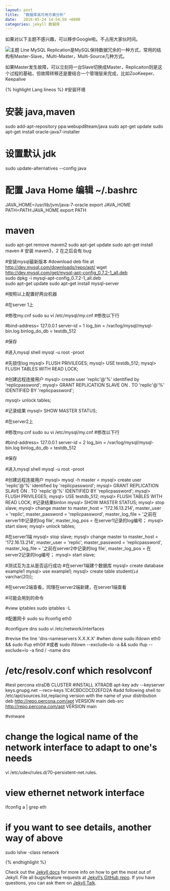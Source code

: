 ```yaml
---
layout: post
title:  "数据库高可用方案分析"
date:   2016-05-24 14:54:58 +0800
categories: jekyll 数据库
---
```

如果对以下主题不感兴趣，可以移步Google啦。不占用大家伙时间。

![主题]({{site.url}}/image/db1theme.png)
Line
MySQL Replication是MySQL保持数据冗余的一种方式，常用的结构有Master-Slave，Multi-Master，Multi-Source几种方式。

如果Master发生故障，可以立刻将一台Slave切换成Master，Replicaiton则是这个过程的基础，但故障转移还是要结合一个管理层来完成，比如ZooKeeper、Keepalive

{% highlight Lang lineos %}
#安装环境


# 安装 java,maven
sudo add-apt-repository ppa:webupd8team/java
sudo apt-get update
sudo apt-get install oracle-java7-installer

# 设置默认 jdk
sudo update-alternatives --config java

# 配置 Java Home 编辑 ~/.bashrc
JAVA_HOME=/usr/lib/jvm/java-7-oracle
export JAVA_HOME
PATH=$PATH:$JAVA_HOME
export PATH

# maven
sudo apt-get remove maven2
sudo apt-get update
sudo apt-get install maven # 安装 maven3，2 在之后会有 bug

#安装mysql最新版本
#download deb file at http://dev.mysql.com/downloads/repo/apt/
wget http://dev.mysql.com/get/mysql-apt-config_0.7.2-1_all.deb  
sudo dpkg -i mysql-apt-config_0.7.2-1_all.deb  
sudo apt-get update
sudo apt-get install mysql-server

#按照以上配置好两台机器

#在server 1上

#修改my.cnf
sudo su
vi /etc/mysql/my.cnf
#修改以下行

#bind-address= 127.0.0.1
server-id               = 1
log_bin                 = /var/log/mysql/mysql-bin.log
binlog_do_db            = testdb_512

#保存

#进入mysql shell
mysql -u root -proot

#先锁住log
mysql>   FLUSH PRIVILEGES;
mysql>  USE testdb_512;
mysql>  FLUSH TABLES WITH READ LOCK;

#创建远程连接用户
mysql>  create user 'replic'@'%' identified by 'replicpassword';
mysql>  GRANT REPLICATION SLAVE ON *.* TO 'replic'@'%' IDENTIFIED BY 'replicpassword';

mysql> unlock tables;

#记录结果
mysql>  SHOW MASTER STATUS;

#在server2上

#修改my.cnf
sudo su
vi /etc/mysql/my.cnf
#修改以下行

#bind-address= 127.0.0.1
server-id               = 2
log_bin                 = /var/log/mysql/mysql-bin.log
binlog_do_db            = testdb_512

#保存

#进入mysql shell
mysql -u root -proot

#创建远程连接用户
mysql> mysql -h master <
mysql>  create user 'replic'@'%' identified by 'replicpassword';
mysql>  GRANT REPLICATION SLAVE ON *.* TO 'replic'@'%' IDENTIFIED BY 'replicpassword';
mysql>   FLUSH PRIVILEGES;
mysql>  USE testdb_512;
mysql>  FLUSH TABLES WITH READ LOCK;
#记录结果binlon
mysql>  SHOW MASTER STATUS;
mysql> stop slave;
mysql> change master to master_host = '172.16.13.214', master_user = 'replic', master_password = 'replicpassword', master_log_file = '之前在server1中记录的log file', master_log_pos = 在server1记录的log编号；
mysql> start slave;
mysql> unlock tables;

#在server1端
mysql> stop slave;
mysql> change master to master_host = '172.16.13.214', master_user = 'replic', master_password = 'replicpassword', master_log_file = '之前在server2中记录的log file', master_log_pos = 在server2记录的log编号；
mysql> start slave;

#测试互为主从是否运行成功
#在server1端建个数据库
mysql> create database example1 
mysql> use example1;
mysql> create table student(`id` varchar(20));

#在server2端查看，同理在server2端新建，在server1端查看




#可能会用到的命令

#view iptables
sudo iptables -L

#配置网卡
sudo su
ifconfig eth0

#configure dns
sudo vi /etc/network/interfaces

#revise the line 'dns-nameservers X.X.X.X'
#when done
sudo ifdown eth0 && sudo ifup eth0if
#或者
sudo ifdown --exclude=lo -a && sudo ifup --exclude=lo -a
find / -name dns
# /etc/resolv.conf which resolvconf


#test percona xtraDB CLUSTER
#INSTALL XTRADB
apt-key adv --keyserver keys.gnupg.net --recv-keys 1C4CBDCDCD2EFD2A
#add following shell to /etc/apt/sources.list,replacing version with the name of your distribution
deb http://repo.percona.com/apt VERSION main
deb-src http://repo.percona.com/apt VERSION main


#vmware
# change the logical name of the network interface to adapt to one's needs
vi /etc/udev/rules.d/70-persistent-net.rules.
# view ethernet network interface
ifconfig a | grep eth
# if you want to see details, another way of above
sudo lshw -class network

{% endhighlight %}

Check out the [Jekyll docs][jekyll-docs] for more info on how to get the most out of Jekyll. File all bugs/feature requests at [Jekyll’s GitHub repo][jekyll-gh]. If you have questions, you can ask them on [Jekyll Talk][jekyll-talk].

[jekyll-docs]: http://jekyllrb.com/docs/home
[jekyll-gh]:   https://github.com/jekyll/jekyll
[jekyll-talk]: https://talk.jekyllrb.com/
